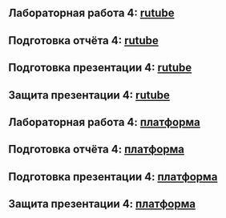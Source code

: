 ## Лабораторная работа 4: [rutube](https://rutube.ru/video/private/1c659ad1366eec729881df527591f38f/?p=CRtY-iZjXcsgEPDPg8n8jw)
## Подготовка отчёта 4: [rutube](https://rutube.ru/video/private/5e13e222342d355dac529f710e79c208/?p=hqU3MC0NOs3S_SjmwdEF9w)
## Подготовка презентации 4: [rutube](https://rutube.ru/video/private/8e179e52d5bf3d00ca993aad5e6e1415/?p=t3SxSN7noRXtca9VU_mF8w)
## Защита презентации 4: [rutube](https://rutube.ru/video/private/7a173ff89d7d2adca58bcccbbeb2c7d1/?p=Rr8_QE7R0GVceU__V_Z8Mg)

## Лабораторная работа 4: [платформа](https://plvideo.ru/watch?v=TM13AUnOfXrT)
## Подготовка отчёта 4: [платформа](https://plvideo.ru/watch?v=3ukiN89sHA0D)
## Подготовка презентации 4: [платформа](https://plvideo.ru/watch?v=1To3K604PCgz)
## Защита презентации 4: [платформа](https://plvideo.ru/watch?v=PhOJ08DmLA5Q)
